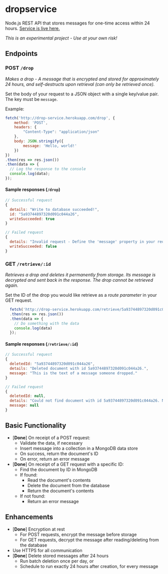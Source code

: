 # dropservice

Node.js REST API that stores messages for one-time access within 24 hours. [Service is live here.](http://drop-service.herokuapp.com/)

*This is an experimental project - Use at your own risk!*

## Endpoints

### **POST** `/drop`

*Makes a drop - A message that is encrypted and stored for approximately 24 hours, and self-destructs upon retrieval (can only be retrieved once).*

Set the body of your request to a JSON object with a single key/value pair. The key must be `message`.

Example:

```javascript
fetch('http://drop-service.herokuapp.com/drop', {
    method: 'POST',
    headers: {
        "Content-Type": "application/json"
    },
    body: JSON.stringify({
        message: 'Hello, world!'
    })
})
.then(res => res.json())
.then(data => {
  // Log the response to the console
  console.log(data);
});
```

#### Sample responses (`/drop`)

```javascript
// Successful request
{
  details: "Write to database succeeded!",
  id: "5a93744897320d091c044a26",
  writeSucceeded: true
}
```

```javascript
// Failed request
{
  details: "Invalid request - Define the 'message' property in your request!",
  writeSucceeded: false
}
```

### **GET** `/retrieve/:id`

*Retrieves a drop and deletes it permanently from storage. Its message is decrypted and sent back in the response. The drop cannot be retrieved again.*

Set the ID of the drop you would like retrieve as a *route parameter* in your GET request.

```javascript
  fetch('http://drop-service.herokuapp.com/retrieve/5a93744897320d091c044a26')
  .then(res => res.json())
  .then(data => {
    // Do something with the data
    console.log(data)
  });
```

#### Sample responses (`/retrieve/:id`)

```javascript
// Successful request
{
  deletedId: "5a93744897320d091c044a26",
  details: "Deleted document with id 5a93744897320d091c044a26.",
  message: "This is the text of a message someone dropped."
}
```

```javascript
// Failed request
{
  deletedId: null,
  details: "Could not find document with id 5a93744897320d091c044a26. Nothing deleted.",
  message: null
}
```

## Basic Functionality

- [**Done**] On receipt of a POST request:
  - Validate the data, if necessary
  - Insert message into a collection in a MongoDB data store
  - On success, return the document's ID
  - On error, return an error message
- [**Done**] On receipt of a GET request with a specific ID:
  - Find the document by ID in MongoDB
  - If found:
    - Read the document's contents
    - Delete the document from the database
    - Return the document's contents
  - If not found:
    - Return an error message

## Enhancements

- [**Done**] Encryption at rest
  - For POST requests, encrypt the message before storage
  - For GET requests, decrypt the message after reading/deleting from the database
- Use HTTPS for all communication
- [**Done**] Delete stored messages after 24 hours
  - Run batch deletion once per day, or
  - Schedule to run exactly 24 hours after creation, for every message
